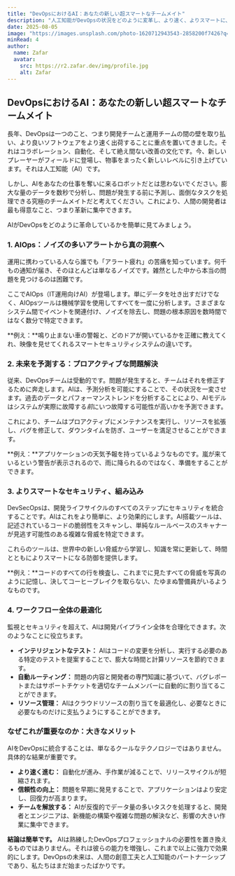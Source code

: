 ```yaml
---
title: "DevOpsにおけるAI：あなたの新しい超スマートなチームメイト"
description: "人工知能がDevOpsの状況をどのように変革し、より速く、よりスマートに、より信頼性の高いものにしているか。"
date: 2025-08-05
image: "https://images.unsplash.com/photo-1620712943543-2858200f7426?q=80&w=800"
minRead: 4
author:
  name: Zafar
  avatar:
    src: https://r2.zafar.dev/img/profile.jpg
    alt: Zafar
---
```


## DevOpsにおけるAI：あなたの新しい超スマートなチームメイト

長年、DevOpsは一つのこと、つまり開発チームと運用チームの間の壁を取り払い、より良いソフトウェアをより速く出荷することに重点を置いてきました。それはコラボレーション、自動化、そして絶え間ない改善の文化です。今、新しいプレーヤーがフィールドに登場し、物事をまったく新しいレベルに引き上げています。それは人工知能（AI）です。

しかし、AIをあなたの仕事を奪いに来るロボットだとは思わないでください。膨大な量のデータを数秒で分析し、問題が発生する前に予測し、面倒なタスクを処理できる究極のチームメイトだと考えてください。これにより、人間の開発者は最も得意なこと、つまり革新に集中できます。

AIがDevOpsをどのように革命しているかを簡単に見てみましょう。

### 1. AIOps：ノイズの多いアラートから真の洞察へ

運用に携わっている人なら誰でも「アラート疲れ」の苦痛を知っています。何千もの通知が届き、そのほとんどは単なるノイズです。雑然とした中から本当の問題を見つけるのは困難です。

ここでAIOps（IT運用向けAI）が登場します。単にデータを吐き出すだけでなく、AIOpsツールは機械学習を使用してすべてを一度に分析します。さまざまなシステム間でイベントを関連付け、ノイズを除去し、問題の根本原因を数時間ではなく数分で特定できます。

**例え：**鳴り止まない車の警報と、どのドアが開いているかを正確に教えてくれ、映像を見せてくれるスマートセキュリティシステムの違いです。

### 2. 未来を予測する：プロアクティブな問題解決

従来、DevOpsチームは受動的です。問題が発生すると、チームはそれを修正するために奔走します。AIは、予測分析を可能にすることで、その状況を一変させます。過去のデータとパフォーマンストレンドを分析することにより、AIモデルはシステムが実際に故障する*前*にいつ故障する可能性が高いかを予測できます。

これにより、チームはプロアクティブにメンテナンスを実行し、リソースを拡張し、バグを修正して、ダウンタイムを防ぎ、ユーザーを満足させることができます。

**例え：**アプリケーションの天気予報を持っているようなものです。嵐が来ているという警告が表示されるので、雨に降られるのではなく、準備をすることができます。

### 3. よりスマートなセキュリティ、組み込み

DevSecOpsは、開発ライフサイクルのすべてのステップにセキュリティを統合することです。AIはこれをより簡単に、より効果的にします。AI搭載ツールは、記述されているコードの脆弱性をスキャンし、単純なルールベースのスキャナーが見逃す可能性のある複雑な脅威を特定できます。

これらのツールは、世界中の新しい脅威から学習し、知識を常に更新して、時間とともによりスマートになる防御を提供します。

**例え：**コードのすべての行を検査し、これまでに見たすべての脅威を写真のように記憶し、決してコーヒーブレイクを取らない、たゆまぬ警備員がいるようなものです。

### 4. ワークフロー全体の最適化

監視とセキュリティを超えて、AIは開発パイプライン全体を合理化できます。次のようなことに役立ちます。

*   **インテリジェントなテスト：** AIはコードの変更を分析し、実行する必要のある特定のテストを提案することで、膨大な時間と計算リソースを節約できます。
*   **自動ルーティング：** 問題の内容と開発者の専門知識に基づいて、バグレポートまたはサポートチケットを適切なチームメンバーに自動的に割り当てることができます。
*   **リソース管理：** AIはクラウドリソースの割り当てを最適化し、必要なときに必要なものだけに支払うようにすることができます。

### なぜこれが重要なのか：大きなメリット

AIをDevOpsに統合することは、単なるクールなテクノロジーではありません。具体的な結果が重要です。

*   **より速く進む：** 自動化が進み、手作業が減ることで、リリースサイクルが短縮されます。
*   **信頼性の向上：** 問題を早期に発見することで、アプリケーションはより安定し、回復力が高まります。
*   **チームを解放する：** AIが反復的でデータ量の多いタスクを処理すると、開発者とエンジニアは、新機能の構築や複雑な問題の解決など、影響の大きい作業に集中できます。

**結論は簡単です。** AIは熟練したDevOpsプロフェッショナルの必要性を置き換えるものではありません。それは彼らの能力を増強し、これまで以上に強力で効果的にします。DevOpsの未来は、人間の創意工夫と人工知能のパートナーシップであり、私たちはまだ始まったばかりです。
